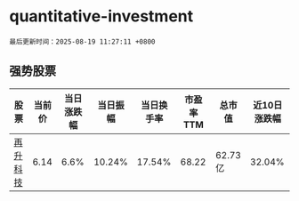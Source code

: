 # quantitative-investment

`最后更新时间：2025-08-19 11:27:11 +0800`

## 强势股票

|股票|当前价|当日涨跌幅|当日振幅|当日换手率|市盈率TTM|总市值|近10日涨跌幅|
|----|----|----|----|----|----|----|----|
|[再升科技](https://xueqiu.com/S/SH603601)|6.14|6.6%|10.24%|17.54%|68.22|62.73亿|32.04%|
